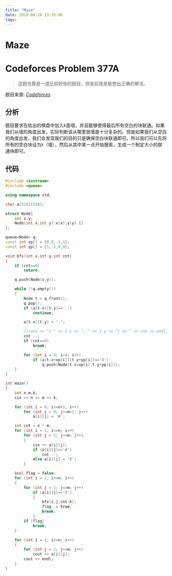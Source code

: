 ```yaml
---
title: "Maze"
date: 2018-08-28 13:35:06
tags: 
---
```


# Maze

# Codeforces Problem 377A

> 这题也算是一道比较好些的题目，但是前提是能想出正确的解法。

<!--more-->

题目来源: [_Codeforces_](http://codeforces.com/problemset/problem/377/A)

## 分析

题目要求在给出的棋盘中加入$k$面墙，并且能够使得最后所有空白的块联通。如果我们从墙的角度出发，实际判断该从哪里放墙是十分复杂的。但是如果我们从空白的角度出发，我们会发现我们的目的只是确保空白块联通即可。所以我们可以先将所有的空白块设为`X`（墙），然后从其中某一点开始搜索，生成一个制定大小的联通块即可。

## 代码
```C++
#include <iostream>
#include <queue>

using namespace std;

char a[510][510];

struct Node{
	int x,y;
	Node(int x,int y):x(x),y(y)	{}
};

queue<Node> q;
const int xp[] = {0,0,-1,1};
const int yp[] = {1,-1,0,0};

void bfs(int x,int y,int cnt)
{
	if (cnt==0)
		return;

	q.push(Node(x,y));

	while (!q.empty())
	{
		Node t = q.front();
		q.pop();
		if (a[t.x][t.y]=='.')
			continue;

		a[t.x][t.y] = '.';

		//cout << "[ " << t.x << ", " << t.y << "] in " << cnt << endl;
		cnt --;
		if (cnt==0)
			break;

		for (int i = 0; i<4; i++)
			if (a[t.x+xp[i]][t.y+yp[i]]=='X')
				q.push(Node(t.x+xp[i],t.y+yp[i]));
	}
}

int main()
{
	int n,m,k;
	cin >> n >> m >> k;

	for (int i = 0; i<=n+1; i++)
		for (int j = 0; j<=m+1; j++)
			a[i][j] = '#';

	int cnt = n * m;
	for (int i = 1; i<=n; i++)
		for (int j = 1; j<=m; j++)
		{
			cin >> a[i][j];
			if (a[i][j]=='#')
				cnt --;
			else a[i][j] = 'X';
		}

	bool flag = false;
	for (int i = 1; i<=n; i++)
	{
		for (int j = 1; j<=m; j++)
			if (a[i][j]=='X')
			{
				bfs(i,j,cnt-k);
				flag  = true;
				break;
			}
		if (flag)
			break;
	}

	for (int i = 1; i<=n; i++)
	{
		for (int j = 1; j<=m; j++)
			cout << a[i][j];
		cout << endl;
	}
}
```